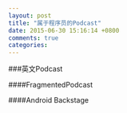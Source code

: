 ```yaml
---
layout: post
title: "属于程序员的Podcast"
date: 2015-06-30 15:16:14 +0800
comments: true
categories: 
---
```


###英文Podcast

####FragmentedPodcast

####Android Backstage